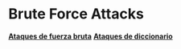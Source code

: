 # Brute Force Attacks

[**Ataques de fuerza bruta**](Ataques%20de%20fuerza%20bruta.md)
[**Ataques de diccionario**](Ataques%20de%20diccionario.md)